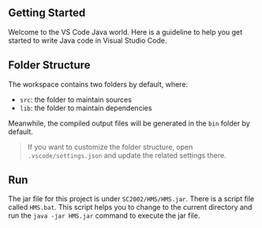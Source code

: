 ## Getting Started

Welcome to the VS Code Java world. Here is a guideline to help you get started to write Java code in Visual Studio Code.

## Folder Structure

The workspace contains two folders by default, where:

- `src`: the folder to maintain sources
- `lib`: the folder to maintain dependencies

Meanwhile, the compiled output files will be generated in the `bin` folder by default.

> If you want to customize the folder structure, open `.vscode/settings.json` and update the related settings there.

## Run

The jar file for this project is under `SC2002/HMS/HMS.jar`.
There is a script file called `HMS.bat`.
This script helps you to change to the current directory and run the `java -jar HMS.jar` command to execute the jar file.

